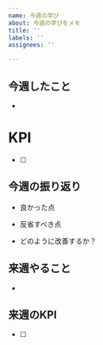 ```yaml
---
name: 今週の学び
about: 今週の学びをメモ
title: ''
labels: ''
assignees: ''

---
```


## 今週したこと
-

# KPI
- [ ]

## 今週の振り返り
- 良かった点

- 反省すべき点

- どのように改善するか？

## 来週やること
-

## 来週のKPI
- [ ]
